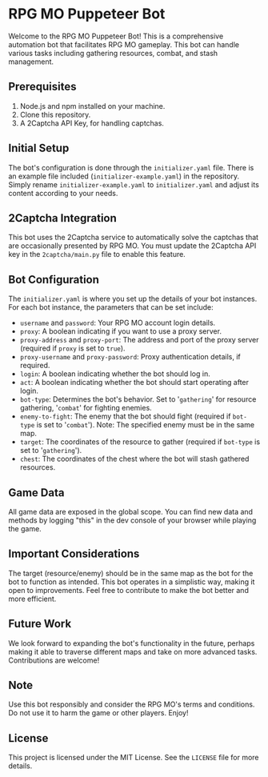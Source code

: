 # RPG MO Puppeteer Bot

Welcome to the RPG MO Puppeteer Bot! This is a comprehensive automation bot that facilitates RPG MO gameplay. This bot can handle various tasks including gathering resources, combat, and stash management.

## Prerequisites
1. Node.js and npm installed on your machine.
2. Clone this repository.
3. A 2Captcha API Key, for handling captchas.

## Initial Setup
The bot's configuration is done through the `initializer.yaml` file. There is an example file included (`initializer-example.yaml`) in the repository. Simply rename `initializer-example.yaml` to `initializer.yaml` and adjust its content according to your needs.

## 2Captcha Integration
This bot uses the 2Captcha service to automatically solve the captchas that are occasionally presented by RPG MO. You must update the 2Captcha API key in the `2captcha/main.py` file to enable this feature.

## Bot Configuration
The `initializer.yaml` is where you set up the details of your bot instances. For each bot instance, the parameters that can be set include:

  - `username` and `password`: Your RPG MO account login details.
  - `proxy`: A boolean indicating if you want to use a proxy server.
  - `proxy-address` and `proxy-port`: The address and port of the proxy server (required if `proxy` is set to `true`).
  - `proxy-username` and `proxy-password`: Proxy authentication details, if required.
  - `login`: A boolean indicating whether the bot should log in.
  - `act`: A boolean indicating whether the bot should start operating after login.
  - `bot-type`: Determines the bot's behavior. Set to '`gathering`' for resource gathering, '`combat`' for fighting enemies.
  - `enemy-to-fight`: The enemy that the bot should fight (required if `bot-type` is set to '`combat`'). Note: The specified enemy must be in the same map.
  - `target`: The coordinates of the resource to gather (required if `bot-type` is set to '`gathering`').
  - `chest`: The coordinates of the chest where the bot will stash gathered resources.

## Game Data
All game data are exposed in the global scope. You can find new data and methods by logging "this" in the dev console of your browser while playing the game.

## Important Considerations

The target (resource/enemy) should be in the same map as the bot for the bot to function as intended.
This bot operates in a simplistic way, making it open to improvements. Feel free to contribute to make the bot better and more efficient.

## Future Work
We look forward to expanding the bot's functionality in the future, perhaps making it able to traverse different maps and take on more advanced tasks. Contributions are welcome!

## Note
Use this bot responsibly and consider the RPG MO's terms and conditions. Do not use it to harm the game or other players. Enjoy!

## License
This project is licensed under the MIT License. See the `LICENSE` file for more details.